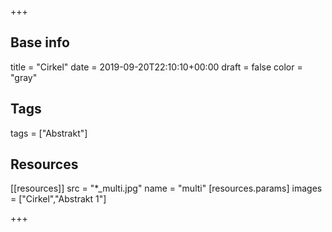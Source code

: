 +++

## Base info
title = "Cirkel"
date = 2019-09-20T22:10:10+00:00
draft = false
color = "gray"

## Tags
tags = ["Abstrakt"]

## Resources
[[resources]]
  src = "*_multi.jpg"
  name = "multi"
 [resources.params]
    images = ["Cirkel","Abstrakt 1"]

+++